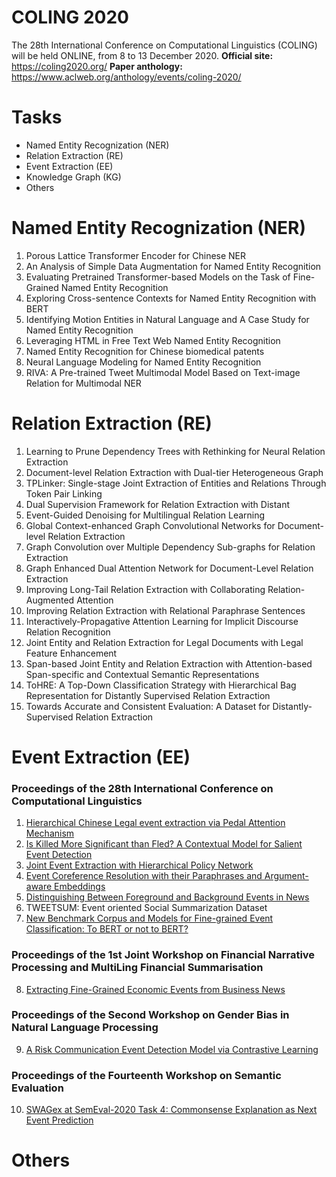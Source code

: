 # COLING 2020
The 28th International Conference on Computational Linguistics (COLING) will be held ONLINE, from 8 to 13 December 2020. 
**Official site:**  <https://coling2020.org/>
**Paper anthology:** <https://www.aclweb.org/anthology/events/coling-2020/>

# Tasks
- Named Entity Recognization (NER)
- Relation Extraction (RE)
- Event Extraction (EE)
- Knowledge Graph (KG)
- Others

# Named Entity Recognization (NER)
1. Porous Lattice Transformer Encoder for Chinese NER 
2. An Analysis of Simple Data Augmentation for Named Entity Recognition
3. Evaluating Pretrained Transformer-based Models on the Task of Fine-Grained Named Entity Recognition
4. Exploring Cross-sentence Contexts for Named Entity Recognition with BERT
5. Identifying Motion Entities in Natural Language and A Case Study for Named Entity Recognition
6. Leveraging HTML in Free Text Web Named Entity Recognition
7. Named Entity Recognition for Chinese biomedical patents
8. Neural Language Modeling for Named Entity Recognition
9. RIVA: A Pre-trained Tweet Multimodal Model Based on Text-image Relation for Multimodal NER
# Relation Extraction (RE)
1. Learning to Prune Dependency Trees with Rethinking for Neural Relation Extraction 
2. Document-level Relation Extraction with Dual-tier Heterogeneous Graph 
3. TPLinker: Single-stage Joint Extraction of Entities and Relations Through Token Pair Linking 
4. Dual Supervision Framework for Relation Extraction with Distant
5. Event-Guided Denoising for Multilingual Relation Learning
6. Global Context-enhanced Graph Convolutional Networks for Document-level Relation Extraction
7. Graph Convolution over Multiple Dependency Sub-graphs for Relation Extraction
8. Graph Enhanced Dual Attention Network for Document-Level Relation Extraction
9. Improving Long-Tail Relation Extraction with Collaborating Relation-Augmented Attention
10. Improving Relation Extraction with Relational Paraphrase Sentences
11. Interactively-Propagative Attention Learning for Implicit Discourse Relation Recognition
12. Joint Entity and Relation Extraction for Legal Documents with Legal Feature Enhancement
13. Span-based Joint Entity and Relation Extraction with Attention-based Span-specific and Contextual Semantic Representations
14. ToHRE: A Top-Down Classification Strategy with Hierarchical Bag Representation for Distantly Supervised Relation Extraction
15. Towards Accurate and Consistent Evaluation: A Dataset for Distantly-Supervised Relation Extraction
# Event Extraction (EE)
### Proceedings of the 28th International Conference on Computational Linguistics
1. [Hierarchical Chinese Legal event extraction via Pedal Attention Mechanism](EE/1.%20Hierarchical%20Chinese%20Legal%20event%20extraction%20via%20Pedal%20Attention%20Mechanism.md)
2. [Is Killed More Significant than Fled? A Contextual Model for Salient Event Detection](EE/2.%20Is%20Killed%20More%20Significant%20than%20Fled_A%20Contextual%20Model%20for%20Salient%20Event%20Detection.md)
3. [Joint Event Extraction with Hierarchical Policy Network](EE/3.%20Joint%20Event%20Extraction%20with%20Hierarchical%20Policy%20Network.md)
4. [Event Coreference Resolution with their Paraphrases and Argument-aware Embeddings](EE/4.%20Event%20Coreference%20Resolution%20with%20their%20Paraphrases%20and%20Argument-aware%20Embeddings.md)
5. [Distinguishing Between Foreground and Background Events in News](EE/5.%20Distinguishing%20Between%20Foreground%20and%20Background%20Events%20in%20News.md)
6. TWEETSUM: Event oriented Social Summarization Dataset
7. [New Benchmark Corpus and Models for Fine-grained Event Classification: To BERT or not to BERT?](EE/7.%20New%20Benchmark%20Corpus%20and%20Models%20for%20Fine-grained%20Event%20Classification_To%20BERT%20or%20not%20to%20BERT.md)
### Proceedings of the 1st Joint Workshop on Financial Narrative Processing and MultiLing Financial Summarisation
8. [Extracting Fine-Grained Economic Events from Business News](EE/8.%20Extracting%20Fine-Grained%20Economic%20Events%20from%20Business%20News.md)
### Proceedings of the Second Workshop on Gender Bias in Natural Language Processing
9. [A Risk Communication Event Detection Model via Contrastive Learning](EE/9.%20A%20Risk%20Communication%20Event%20Detection%20Model%20via%20Contrastive%20Learning.md)
### Proceedings of the Fourteenth Workshop on Semantic Evaluation
10. [SWAGex at SemEval-2020 Task 4: Commonsense Explanation as Next Event Prediction](EE/10.%20SWAGex%20at%20SemEval-2020%20Task%204_Commonsense%20Explanation%20as%20Next%20Event%20Prediction.md)
# Others
